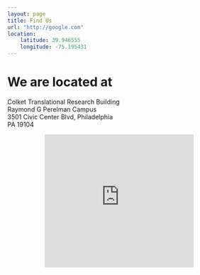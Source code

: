 ```yaml
---
layout: page
title: Find Us
url: "http://google.com"
location:
    latitude: 39.946555
    longitude: -75.195431
---
```


# We are located at

<div class="col-lg-6 col-md-6">
<p>
Colket Translational Research Building<br>
Raymond G Perelman Campus<br>
3501 Civic Center Blvd, Philadelphia<br>
PA 19104
</p>
</div>

<div class="col-lg-6 col-md-6">
<center>
<iframe frameborder="0" style="border:0; min-width:336px; min-height:300px" src="https://www.google.com/maps/embed/v1/place?q=place_id:ChIJkZBWL1zGxokRnRGQ3NOAWt8&key=AIzaSyAtkFnKRcD_SXI57sG7kJLHbyEstWEth14" allowfullscreen></iframe> 
</center>
</div>
